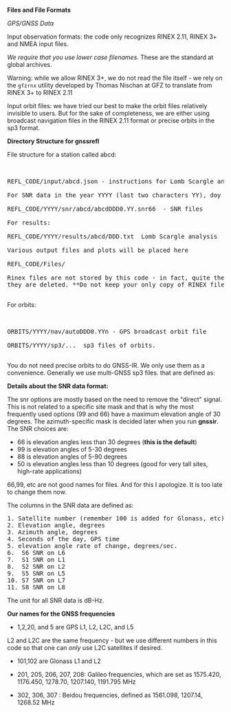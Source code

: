 **Files and File Formats**

*GPS/GNSS Data*

Input observation formats: the code only recognizes RINEX 2.11, RINEX 3+ and NMEA input files.

*We require that you use lower case filenames.* These are the standard at global archives.


Warning: while we allow RINEX 3+, we do not read the file itself - we rely on the <code>gfzrnx</code> 
utility developed by Thomas Nischan at GFZ to translate from RINEX 3+ to RINEX 2.11

Input orbit files: we have tried our best to make the orbit files relatively invisible to users.
But for the sake of completeness, we are either using broadcast navigation files in the RINEX 2.11 format
or precise orbits in the sp3 format.   



**Directory Structure for gnssrefl**

File structure for a station called abcd:

<PRE>


REFL_CODE/input/abcd.json - instructions for Lomb Scargle analysis

For SNR data in the year YYYY (last two characters YY), doy DDD:

REFL_CODE/YYYY/snr/abcd/abcdDDD0.YY.snr66  - SNR files

For results:

REFL_CODE/YYYY/results/abcd/DDD.txt  Lomb Scargle analysis

Various output files and plots will be placed here

REFL_CODE/Files/ 

Rinex files are not stored by this code - in fact, quite the opposite. If they are being translated,
they are deleted. **Do not keep your only copy of RINEX files in your default directory.**

</PRE>

For orbits:

<PRE>


ORBITS/YYYY/nav/autoDDD0.YYn - GPS broadcast orbit file

ORBITS/YYYY/sp3/...  sp3 files of orbits. 

</PRE>

You do not need precise orbits to do GNSS-IR. We only use them as a convenience.
Generally we use multi-GNSS sp3 files. that are defined as:

**Details about the SNR data format:**

The snr options are mostly based on the need to remove the "direct" signal. This is
not related to a specific site mask and that is why the most frequently used
options (99 and 66) have a maximum elevation angle of 30 degrees. The
azimuth-specific mask is decided later when you run **gnssir**.  The SNR choices are:

- 66 is elevation angles less than 30 degrees (**this is the default**)
- 99 is elevation angles of 5-30 degrees
- 88 is elevation angles of 5-90 degrees
- 50 is elevation angles less than 10 degrees (good for very tall sites, high-rate applications)

66,99, etc are not good names for files. And for this I apologize. It is too late to change them now.

The columns in the SNR data are defined as:

<PRE>
1. Satellite number (remember 100 is added for Glonass, etc)
2. Elevation angle, degrees
3. Azimuth angle, degrees
4. Seconds of the day, GPS time
5. elevation angle rate of change, degrees/sec.
6.  S6 SNR on L6
7.  S1 SNR on L1
8.  S2 SNR on L2
9.  S5 SNR on L5
10. S7 SNR on L7
11. S8 SNR on L8
</PRE>

The unit for all SNR data is dB-Hz.

**Our names for the GNSS frequencies**

- 1,2,20, and 5 are GPS L1, L2, L2C, and L5 

L2 and L2C are the same frequency - but we use different numbers in this code so that
one can *only* use L2C satellites if desired. 

- 101,102 are Glonass L1 and L2

- 201, 205, 206, 207, 208: Galileo frequencies, which are
set as 1575.420, 1176.450, 1278.70, 1207.140, 1191.795 MHz

- 302, 306, 307 : Beidou frequencies, defined as 1561.098, 1207.14, 1268.52 MHz

